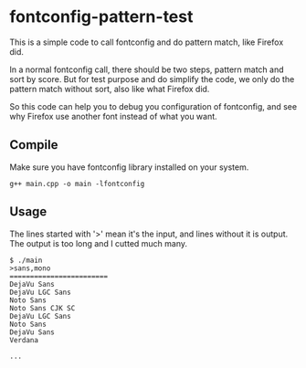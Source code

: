 # fontconfig-pattern-test

This is a simple code to call fontconfig and do pattern match, like Firefox did.

In a normal fontconfig call, there should be two steps, pattern match and sort by score. But for test purpose and do simplify the code, we only do the pattern match without sort, also like what Firefox did.

So this code can help you to debug you configuration of fontconfig, and see why Firefox use another font instead of what you want.

## Compile

Make sure you have fontconfig library installed on your system.

```
g++ main.cpp -o main -lfontconfig
```

## Usage

The lines started with '>' mean it's the input, and lines without it is output. The output is too long and I cutted much many.

```
$ ./main
>sans,mono
========================
DejaVu Sans
DejaVu LGC Sans
Noto Sans
Noto Sans CJK SC
DejaVu LGC Sans
Noto Sans
DejaVu Sans
Verdana

...
```
